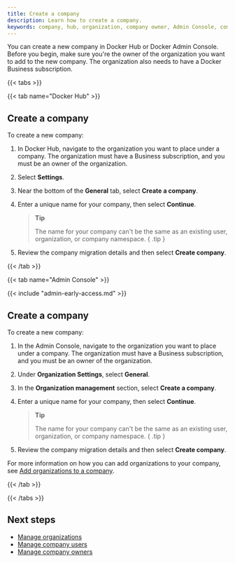 ```yaml
---
title: Create a company
description: Learn how to create a company.
keywords: company, hub, organization, company owner, Admin Console, company management
---
```


You can create a new company in Docker Hub or Docker Admin Console. Before you begin, make sure you're the owner of the organization you want to add to the new company. The organization also needs to have a Docker Business subscription.

{{< tabs >}}

{{< tab name="Docker Hub" >}}

## Create a company

To create a new company:

1. In Docker Hub, navigate to the organization you want to place under a company. The organization must have a Business subscription, and you must be an owner of the organization.
2. Select **Settings**.
3. Near the bottom of the **General** tab, select **Create a company**.
4. Enter a unique name for your company, then select **Continue**.

    > **Tip**
    >
    > The name for your company can't be the same as an existing user, organization, or company namespace.
    { .tip }

5. Review the company migration details and then select **Create company**.

{{< /tab >}}

{{< tab name="Admin Console" >}}

{{< include "admin-early-access.md" >}}

## Create a company

To create a new company:

1. In the Admin Console, navigate to the organization you want to place under a company. The organization must have a Business subscription, and you must be an owner of the organization.
2. Under **Organization Settings**, select **General**.
3. In the **Organization management** section, select **Create a company**.
4. Enter a unique name for your company, then select **Continue**.

    > **Tip**
    >
    > The name for your company can't be the same as an existing user, organization, or company namespace.
    { .tip }

5. Review the company migration details and then select **Create company**.

For more information on how you can add organizations to your company, see [Add organizations to a company](./organizations.md#add-organizations-to-a-company).

{{< /tab >}}

{{< /tabs >}}

## Next steps

- [Manage organizations](./organizations.md)
- [Manage company users](./users.md)
- [Manage company owners](./owners.md)
